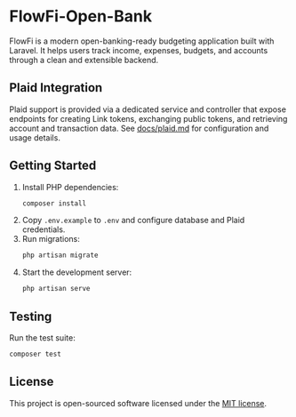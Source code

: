 # FlowFi-Open-Bank

FlowFi is a modern open-banking-ready budgeting application built with Laravel. It helps users track income, expenses, budgets, and accounts through a clean and extensible backend.

## Plaid Integration

Plaid support is provided via a dedicated service and controller that expose endpoints for creating Link tokens, exchanging public tokens, and retrieving account and transaction data. See [docs/plaid.md](docs/plaid.md) for configuration and usage details.

## Getting Started

1. Install PHP dependencies:
   ```bash
   composer install
   ```
2. Copy `.env.example` to `.env` and configure database and Plaid credentials.
3. Run migrations:
   ```bash
   php artisan migrate
   ```
4. Start the development server:
   ```bash
   php artisan serve
   ```

## Testing

Run the test suite:
```bash
composer test
```

## License

This project is open-sourced software licensed under the [MIT license](LICENSE).
